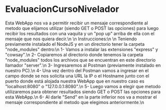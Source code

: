 # EvaluacionCursoNivelador
Esta WebApp nos va a permitir recibir un mensaje correspondiente al metodo que elijamos utilizar (siendo GET o POST las opciones) para luego recibir los resultados con una vaquita y un "pop up" arriba de ella con el mensaje que nos quiera decir.\n
\n
Instrucciones:\n
\n
Teniendo previamente instalado el NodeJS y en un directorio tener la carpeta "node_modules" dentro:\n
1- Vamos a instalar las extensiones "express" y "cowsay".\n
2- Copiaremos al directorio donde tenemos la carpeta "node_modules" todos los archivos que se encuentran en este directorio llamador "server".\n
3- Ingresaremos al Postman (previamente instalado en nuestro PC).\n
4- Una vez dentro del Postman vamos a ingresar en el campo donde se nos solicita una URL la IP o el Hostname junto con el puerto donde está alojada nuestra WebApp que en nuestro caso es "localhost:8080" o "127.0.0.1:8080".\n
5- Luego vamos a elegir que metodo utilizaremos para obtener resultados siendo GET o POST las opciones para esta WebApp.\n
6- Al darle "Send" en la parte inferior nos va a mostrar el mensaje correspondiente al metodo que elegimos anteriormente.\n

